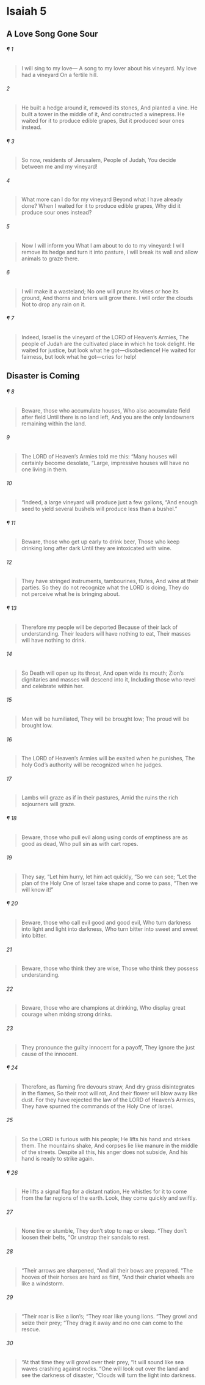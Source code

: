 # Isaiah 5
## A Love Song Gone Sour
###### ¶ 1
> I will sing to my love—
> A song to my lover about his vineyard.
> My love had a vineyard
> On a fertile hill.
###### 2
> He built a hedge around it, removed its stones,
> And planted a vine.
> He built a tower in the middle of it,
> And constructed a winepress.
> He waited for it to produce edible grapes,
> But it produced sour ones instead.
###### ¶ 3
> So now, residents of Jerusalem,
> People of Judah,
> You decide between me and my vineyard!
###### 4
> What more can I do for my vineyard
> Beyond what I have already done?
> When I waited for it to produce edible grapes,
> Why did it produce sour ones instead?
###### 5
> Now I will inform you
> What I am about to do to my vineyard:
> I will remove its hedge and turn it into pasture,
> I will break its wall and allow animals to graze there.
###### 6
> I will make it a wasteland;
> No one will prune its vines or hoe its ground,
> And thorns and briers will grow there.
> I will order the clouds
> Not to drop any rain on it.
###### ¶ 7
> Indeed, Israel is the vineyard of the LORD of Heaven’s Armies,
> The people of Judah are the cultivated place in which he took delight.
> He waited for justice, but look what he got—disobedience!
> He waited for fairness, but look what he got—cries for help!
## Disaster is Coming
###### ¶ 8
> Beware, those who accumulate houses,
> Who also accumulate field after field
> Until there is no land left,
> And you are the only landowners remaining within the land.
###### 9
> The LORD of Heaven’s Armies told me this:
> “Many houses will certainly become desolate,
> “Large, impressive houses will have no one living in them.
###### 10
> “Indeed, a large vineyard will produce just a few gallons,
> “And enough seed to yield several bushels will produce less than a bushel.”
###### ¶ 11
> Beware, those who get up early to drink beer,
> Those who keep drinking long after dark
> Until they are intoxicated with wine.
###### 12
> They have stringed instruments, tambourines, flutes,
> And wine at their parties.
> So they do not recognize what the LORD is doing,
> They do not perceive what he is bringing about.
###### ¶ 13
> Therefore my people will be deported
> Because of their lack of understanding.
> Their leaders will have nothing to eat,
> Their masses will have nothing to drink.
###### 14
> So Death will open up its throat,
> And open wide its mouth;
> Zion’s dignitaries and masses will descend into it,
> Including those who revel and celebrate within her.
###### 15
> Men will be humiliated,
> They will be brought low;
> The proud will be brought low.
###### 16
> The LORD of Heaven’s Armies will be exalted when he punishes,
> The holy God’s authority will be recognized when he judges.
###### 17
> Lambs will graze as if in their pastures,
> Amid the ruins the rich sojourners will graze.
###### ¶ 18
> Beware, those who pull evil along using cords of emptiness are as good as dead,
> Who pull sin as with cart ropes.
###### 19
> They say, “Let him hurry, let him act quickly,
> “So we can see;
> “Let the plan of the Holy One of Israel take shape and come to pass,
> “Then we will know it!”
###### ¶ 20
> Beware, those who call evil good and good evil,
> Who turn darkness into light and light into darkness,
> Who turn bitter into sweet and sweet into bitter.
###### 21
> Beware, those who think they are wise,
> Those who think they possess understanding.
###### 22
> Beware, those who are champions at drinking,
> Who display great courage when mixing strong drinks.
###### 23
> They pronounce the guilty innocent for a payoff,
> They ignore the just cause of the innocent.
###### ¶ 24
> Therefore, as flaming fire devours straw,
> And dry grass disintegrates in the flames,
> So their root will rot,
> And their flower will blow away like dust.
> For they have rejected the law of the LORD of Heaven’s Armies,
> They have spurned the commands of the Holy One of Israel.
###### 25
> So the LORD is furious with his people;
> He lifts his hand and strikes them.
> The mountains shake,
> And corpses lie like manure in the middle of the streets.
> Despite all this, his anger does not subside,
> And his hand is ready to strike again.
###### ¶ 26
> He lifts a signal flag for a distant nation,
> He whistles for it to come from the far regions of the earth.
> Look, they come quickly and swiftly.
###### 27
> None tire or stumble,
> They don’t stop to nap or sleep.
> “They don’t loosen their belts,
> “Or unstrap their sandals to rest.
###### 28
> “Their arrows are sharpened,
> “And all their bows are prepared.
> “The hooves of their horses are hard as flint,
> “And their chariot wheels are like a windstorm.
###### 29
> “Their roar is like a lion’s;
> “They roar like young lions.
> “They growl and seize their prey;
> “They drag it away and no one can come to the rescue.
###### 30
> “At that time they will growl over their prey,
> “It will sound like sea waves crashing against rocks.
> “One will look out over the land and see the darkness of disaster,
> “Clouds will turn the light into darkness.
